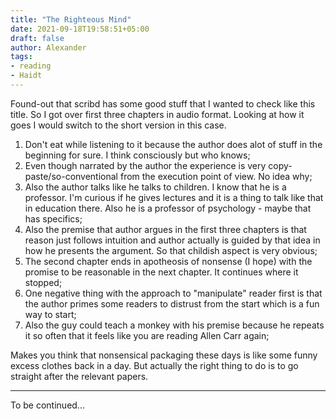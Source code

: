 ```yaml
---
title: "The Righteous Mind"
date: 2021-09-18T19:58:51+05:00
draft: false
author: Alexander
tags:
- reading
- Haidt
---
```


Found-out that scribd has some good stuff that I wanted to check like this title.
So I got over first three chapters in audio format.
Looking at how it goes I would switch to the short version in this case.

1. Don't eat while listening to it because the author does alot of stuff in the beginning for sure. I think consciously but  who knows;
1. Even though narrated by the author the experience is very copy-paste/so-conventional from the execution point of view. No idea why;
1. Also the author talks like he talks to children. I know that he is a professor. I'm curious if he gives lectures and it is a thing to talk like that in education there. Also he is a professor of psychology - maybe that has specifics;
1. Also the premise that author argues in the first three chapters is that reason just follows intuition and author actually is guided by that idea in how he presents the argument. So that childish aspect is very obvious;
1. The second chapter ends in apotheosis of nonsense (I hope) with the promise to be reasonable in the next chapter. It continues where it stopped;
1. One negative thing with the approach to "manipulate" reader first is that the author primes some readers to distrust from the start which is a fun way to start;
1. Also the guy could teach a monkey with his premise because he repeats it so often that it feels like you are reading Allen Carr again;

Makes you think that nonsensical packaging these days is like some funny excess clothes back in a day.
But actually the right thing to do is to go straight after the relevant papers.

---

To be continued...
